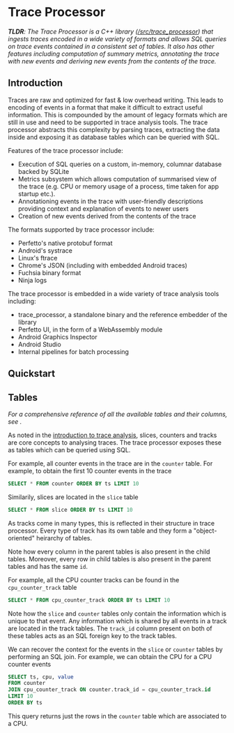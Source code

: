 # Trace Processor

_**TLDR**: The Trace Processor is a C++ library
([/src/trace_processor](https://android.googlesource.com/platform/external/perfetto/+/master/src/trace_processor))
that ingests traces encoded in a wide variety of formats and allows SQL queries
on trace events contained in a consistent set of tables. It also has other
features including computation of summary metrics, annotating the trace with new
events and deriving new events from the contents of the trace._

## Introduction

Traces are raw and optimized for fast & low overhead writing. This leads to
encoding of events in a format that make it difficult to extract useful
information. This is compounded by the amount of legacy formats which are still
in use and need to be supported in trace analysis tools. The trace processor
abstracts this complexity by parsing traces, extracting the data inside and
exposing it as database tables which can be queried with SQL.

Features of the trace processor include:

- Execution of SQL queries on a custom, in-memory, columnar database backed by
  SQLite
- Metrics subsystem which allows computation of summarised view of the trace
  (e.g. CPU or memory usage of a process, time taken for app startup etc.).
- Annotationing events in the trace with user-friendly descriptions providing
  context and explanation of events to newer users
- Creation of new events derived from the contents of the trace

The formats supported by trace processor include:

- Perfetto's native protobuf format
- Android's systrace
- Linux's ftrace
- Chrome's JSON (including with embedded Android traces)
- Fuchsia binary format
- Ninja logs

The trace processor is embedded in a wide variety of trace analysis tools
including:

- trace_processor, a standalone binary and the reference embedder of the library
- Perfetto UI, in the form of a WebAssembly module
- Android Graphics Inspector
- Android Studio
- Internal pipelines for batch processing

## Quickstart

<TODO link to trace analysis quickstart>

## Tables

_For a comprehensive reference of all the available tables and their columns,
see <TODO>._

As noted in the [introduction to trace analysis](analysis/index.md), slices,
counters and tracks are core concepts to analysing traces. The trace processor
exposes these as tables which can be queried using SQL.

For example, all counter events in the trace are in the `counter` table. For
example, to obtain the first 10 counter events in the trace

```sql
SELECT * FROM counter ORDER BY ts LIMIT 10
```

Similarily, slices are located in the `slice` table

```sql
SELECT * FROM slice ORDER BY ts LIMIT 10
```

As tracks come in many types, this is reflected in their structure in trace
processor. Every type of track has its own table and they form a
"object-oriented" heirarchy of tables.

<TODO diagram>

Note how every column in the parent tables is also present in the child tables.
Moreover, every row in child tables is also present in the parent tables and has
the same `id`.

For example, all the CPU counter tracks can be found in the `cpu_counter_track`
table

```sql
SELECT * FROM cpu_counter_track ORDER BY ts LIMIT 10
```

Note how the `slice` and `counter` tables only contain the information which is
unique to that event. Any information which is shared by all events in a track
are located in the track tables. The `track_id` column present on both of these
tables acts as an SQL foreign key to the track tables.

We can recover the context for the events in the `slice` or `counter` tables by
performing an SQL join. For example, we can obtain the CPU for a CPU counter
events

```sql
SELECT ts, cpu, value
FROM counter
JOIN cpu_counter_track ON counter.track_id = cpu_counter_track.id
LIMIT 10
ORDER BY ts
```

This query returns just the rows in the `counter` table which are associated to
a CPU.
